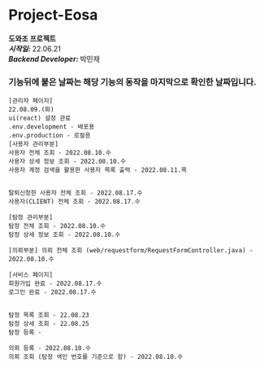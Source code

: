 # Project-Eosa
<b>도와조 프로젝트</b>  
<b><i>시작일: </i></b> 22.06.21  
<b><i>Backend Developer: </i></b> 박민재  


### 기능뒤에 붙은 날짜는 해당 기능의 동작을 마지막으로 확인한 날짜입니다.
```
[관리자 페이지]
22.08.09.(화)
ui(react) 설정 관료
.env.development - 배포용  
.env.production - 로컬용
[사용자 관리부분]
사용자 전체 조회 - 2022.08.10.수
사용자 상세 정보 조회 - 2022.08.10.수
사용자 계정 검색을 활용한 사용자 목록 출력 - 2022.08.11.목


탈퇴신청한 사용자 전체 조회 - 2022.08.17.수
사용자(CLIENT) 전체 조회 - 2022.08.17.수

[탐정 관리부분]
탐정 전체 조회 - 2022.08.10.수
탐정 상세 정보 조회 - 2022.08.10.수

[의뢰부분] 의뢰 전체 조회 (web/requestform/RequestFormController.java) - 2022.08.10.수
```

```
[서비스 페이지]
회원가입 완료 - 2022.08.17.수
로그인 완료 - 2022.08.17.수


탐정 목록 조회 - 22.08.23
탐정 상세 조회 - 22.08.25
탐정 등록 - 

의뢰 등록 - 2022.08.10.수
의뢰 조회 (탐정 색인 번호를 기준으로 함) - 2022.08.10.수
```